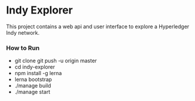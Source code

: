 # Indy Explorer

This project contains a web api and user interface to explore a Hyperledger Indy network.

### How to Run

- git clone git push -u origin master
- cd indy-explorer
- npm install -g lerna
- lerna bootstrap
- ./manage build
- ./manage start
